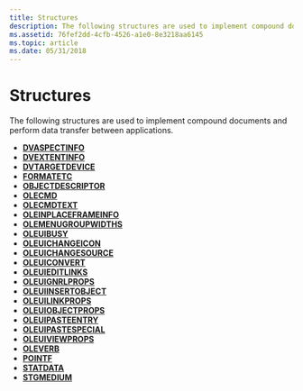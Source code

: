 ```yaml
---
title: Structures
description: The following structures are used to implement compound documents and perform data transfer between applications.
ms.assetid: 76fef2dd-4cfb-4526-a1e0-8e3218aa6145
ms.topic: article
ms.date: 05/31/2018
---
```


# Structures

The following structures are used to implement compound documents and perform data transfer between applications.

-   [**DVASPECTINFO**](/windows/win32/api/ocidl/ne-ocidl-dvaspectinfoflag)
-   [**DVEXTENTINFO**](/windows/win32/api/ocidl/ns-ocidl-dvextentinfo)
-   [**DVTARGETDEVICE**](/windows/win32/api/objidl/ns-objidl-dvtargetdevice)
-   [**FORMATETC**](/windows/desktop/api/ObjIdl/nn-objidl-ienumformatetc)
-   [**OBJECTDESCRIPTOR**](/windows/win32/api/oleidl/ns-oleidl-objectdescriptor)
-   [**OLECMD**](/windows/desktop/api/DocObj/ns-docobj-olecmd)
-   [**OLECMDTEXT**](/windows/desktop/api/DocObj/ns-docobj-olecmdtext)
-   [**OLEINPLACEFRAMEINFO**](/windows/win32/api/oleidl/ns-oleidl-oleinplaceframeinfo)
-   [**OLEMENUGROUPWIDTHS**](/windows/win32/api/oleidl/ns-oleidl-olemenugroupwidths)
-   [**OLEUIBUSY**](/windows/win32/api/oledlg/ns-oledlg-oleuibusya)
-   [**OLEUICHANGEICON**](/windows/desktop/api/OleDlg/ns-oledlg-tagoleuichangeicona)
-   [**OLEUICHANGESOURCE**](/windows/win32/api/oledlg/ns-oledlg-oleuichangesourcea)
-   [**OLEUICONVERT**](/windows/win32/api/oledlg/ns-oledlg-oleuiconverta)
-   [**OLEUIEDITLINKS**](/windows/win32/api/oledlg/ns-oledlg-oleuieditlinksa)
-   [**OLEUIGNRLPROPS**](/windows/win32/api/oledlg/ns-oledlg-oleuignrlpropsa)
-   [**OLEUIINSERTOBJECT**](/windows/win32/api/oledlg/ns-oledlg-oleuiinsertobjecta)
-   [**OLEUILINKPROPS**](/windows/win32/api/oledlg/ns-oledlg-oleuilinkpropsa)
-   [**OLEUIOBJECTPROPS**](/windows/win32/api/oledlg/ns-oledlg-oleuiobjectpropsa)
-   [**OLEUIPASTEENTRY**](/windows/win32/api/oledlg/ns-oledlg-oleuipasteentrya)
-   [**OLEUIPASTESPECIAL**](/windows/win32/api/oledlg/ns-oledlg-oleuipastespeciala)
-   [**OLEUIVIEWPROPS**](/windows/win32/api/oledlg/ns-oledlg-oleuiviewpropsa)
-   [**OLEVERB**](/windows/win32/api/oleidl/ne-oleidl-oleverbattrib)
-   [**POINTF**](/windows/win32/api/ocidl/ns-ocidl-pointf)
-   [**STATDATA**](/windows/desktop/api/ObjIdl/nn-objidl-ienumstatdata)
-   [**STGMEDIUM**](/windows/win32/api/objidl/ns-objidl-ustgmedium~r1)

 

 




